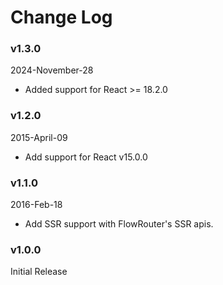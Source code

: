 # Change Log
### v1.3.0
2024-November-28
 * Added support for React >= 18.2.0



### v1.2.0
2015-April-09

* Add support for React v15.0.0

### v1.1.0
2016-Feb-18

* Add SSR support with FlowRouter's SSR apis.

### v1.0.0

Initial Release
